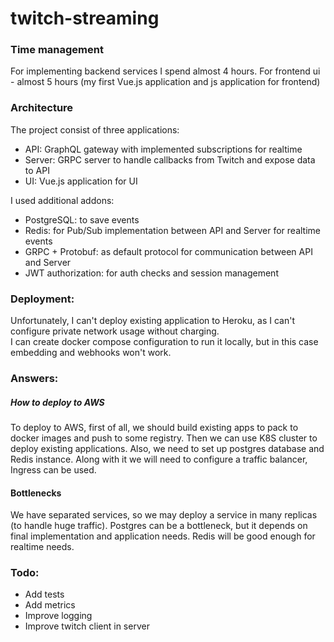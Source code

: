 # twitch-streaming

### Time management
For implementing backend services I spend almost 4 hours. For frontend ui - almost 5 hours (my first Vue.js application and js application for frontend)

### Architecture

The project consist of three applications:
- API: GraphQL gateway with implemented subscriptions for realtime
- Server: GRPC server to handle callbacks from Twitch and expose data to API
- UI: Vue.js application for UI

I used additional addons:
- PostgreSQL: to save events 
- Redis: for Pub/Sub implementation between API and Server for realtime events
- GRPC + Protobuf: as default protocol for communication between API and Server
- JWT authorization: for auth checks and session management

### Deployment: 

Unfortunately, I can't deploy existing application to Heroku, as I can't configure private network usage without charging.     
I can create docker compose configuration to run it locally, but in this case embedding and webhooks won't work.

### Answers:
##### How to deploy to AWS
To deploy to AWS, first of all, we should build existing apps to pack to docker images and push to some registry.
Then we can use K8S cluster to deploy existing applications. Also, we need to set up postgres database and Redis instance. 
Along with it we will need to configure a traffic balancer, Ingress can be used. 

#### Bottlenecks 
We have separated services, so we may deploy a service in many replicas (to handle huge traffic). 
Postgres can be a bottleneck, but it depends on final implementation and application needs.
Redis will be good enough for realtime needs.

### Todo:
- Add tests 
- Add metrics
- Improve logging
- Improve twitch client in server 